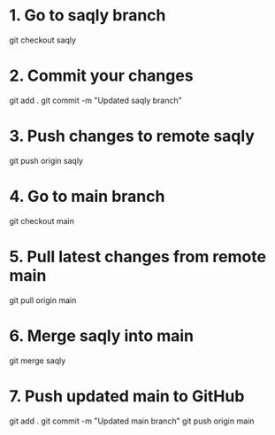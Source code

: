 # 1. Go to saqly branch
git checkout saqly

# 2. Commit your changes
git add .
git commit -m "Updated saqly branch"

# 3. Push changes to remote saqly
git push origin saqly

# 4. Go to main branch
git checkout main

# 5. Pull latest changes from remote main
git pull origin main

# 6. Merge saqly into main
git merge saqly

# 7. Push updated main to GitHub
git add .
git commit -m "Updated main branch"
git push origin main
